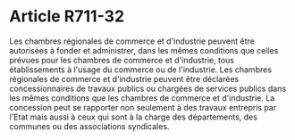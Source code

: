 # Article R711-32

Les chambres régionales de commerce et d'industrie peuvent être autorisées à fonder et administrer, dans les mêmes conditions que celles prévues pour les chambres de commerce et d'industrie, tous établissements à l'usage du commerce ou de l'industrie. Les chambres régionales de commerce et d'industrie peuvent être déclarées concessionnaires de travaux publics ou chargées de services publics dans les mêmes conditions que les chambres de commerce et d'industrie. La concession peut se rapporter non seulement à des travaux entrepris par l'Etat mais aussi à ceux qui sont à la charge des départements, des communes ou des associations syndicales.

